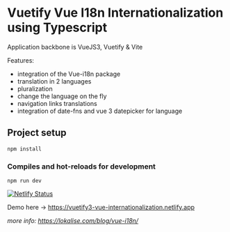 # Vuetify Vue I18n Internationalization using Typescript

Application backbone is VueJS3, Vuetify & Vite

Features:
- integration of the Vue-i18n package
- translation in 2 languages
- pluralization
- change the language on the fly
- navigation links translations
- integration of date-fns and vue 3 datepicker for language


## Project setup

```
npm install

```

### Compiles and hot-reloads for development

```
npm run dev
```
[![Netlify Status](https://api.netlify.com/api/v1/badges/eb9ec711-098b-4fdc-8a19-b0314483eb9b/deploy-status)](https://app.netlify.com/sites/vuetify3-vue-internationalization/deploys)

Demo here -> https://vuetify3-vue-internationalization.netlify.app


_more info: https://lokalise.com/blog/vue-i18n/_